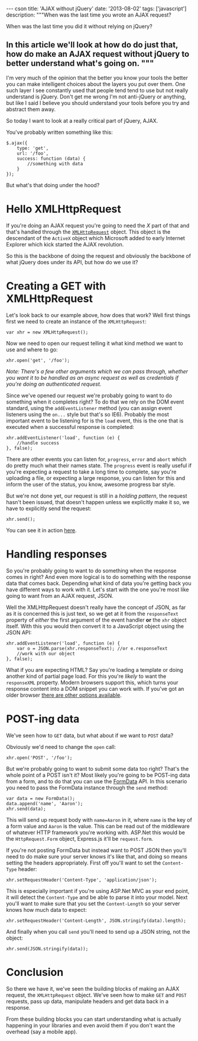 --- cson
title: 'AJAX without jQuery'
date: '2013-08-02'
tags: ['javascript']
description: """When was the last time you wrote an AJAX request?

When was the last time you did it without relying on jQuery?

In this article we'll look at how do do just that, how do make an AJAX request without jQuery to better understand what's going on.
"""
---

I'm very much of the opinion that the better you know your tools the better you can make intelligent choices about the layers you put over them. One such layer I see constantly used that people  tend tend to use but not really understand is jQuery. Don't get me wrong I'm not anti-jQuery or anything, but like I said I believe you should understand your tools before you try and abstract them away.

So today I want to look at a really critical part of jQuery, AJAX.

You've probably written something like this:

    $.ajax({
        type: 'get',
        url: '/foo',
        success: function (data) {
            //something with data
        }
    });

But what's that doing under the hood?

# Hello XMLHttpRequest

If you're doing an AJAX request you're going to need the _X_ part of that and that's handled through the [`XMLHttpRequest`](https://developer.mozilla.org/en-US/docs/Web/API/XMLHttpRequest) object. This object is the descendant of the `ActiveX` object which Microsoft added to early Internet Explorer which kick started the AJAX revolution.

So this is the backbone of doing the request and obviously the backbone of what jQuery does under its API, but how do we use it?

# Creating a GET with XMLHttpRequest

Let's look back to our example above, how does that work? Well first things first we need to create an instance of the `XMLHttpRequest`:

    var xhr = new XMLHttpRequest();

Now we need to open our request telling it what kind method we want to use and where to go:

    xhr.open('get', '/foo');

_Note: There's a few other arguments which we can pass through, whether you want it to be handled as an async request as well as credentials if you're doing an authenticated request._

Since we've opened our request we're probably going to want to do something when it completes right? To do that we rely on the DOM event standard, using the `addEventListener` method (you can assign event listeners using the `on...` style but that's so IE6). Probably the most important event to be listening for is the `load` event, this is the one that is executed when a successful response is completed:

    xhr.addEventListener('load', function (e) {
        //handle success
    }, false);

There are other events you can listen for, `progress`, `error` and `abort` which do pretty much what their names state. The `progress` event is really useful if you're expecting a request to take a long time to complete, say you're uploading a file, or expecting a large response, you can listen for this and inform the user of the status, you know, awesome progress bar style.

But we're not done yet, our request is still in a _holding pattern_, the request hasn't been issued, that doesn't happen unless we explicitly make it so, we have to explicitly send the request:

    xhr.send();

You can see it in action [here](http://jsbin.com/inikir/1).

# Handling responses

So you're probably going to want to do something when the response comes in right? And even more logical is to do something with the response data that comes back. Depending what kind of data you're getting back you have different ways to work with it. Let's start with the one you're most like going to want from an AJAX request, JSON.

Well the XMLHttpRequest doesn't really have the concept of JSON, as far as it is concerned this is just text, so we get at it from the `responseText` property of _either_ the first argument of the event handler **or** the `xhr` object itself. With this you would then convert it to a JavaScript object using the JSON API:

    xhr.addEventListener('load', function (e) {
        var o = JSON.parse(xhr.responseText); //or e.responseText
        //work with our object
    }, false);

What if you are expecting HTML? Say you're loading a template or doing another kind of partial page load. For this you're _likely_ to want the `responseXML` property. Modern browsers support this, which turns your response content into a DOM snippet you can work with. If you've got an older browser [there are other options available](https://developer.mozilla.org/en-US/docs/Web/API/XMLHttpRequest/Using_XMLHttpRequest#Analyzing_and_manipulating_the_responseXML_property).

# POST-ing data

We've seen how to `GET` data, but what about if we want to `POST` data?

Obviously we'd need to change the `open` call:

    xhr.open('POST', '/foo');

But we're probably going to want to submit some data too right? That's the whole point of a POST isn't it? Most likely you're going to be POST-ing data from a form, and to do that you can use the [FormData](https://developer.mozilla.org/en-US/docs/Web/API/FormData) API. In this scenario you need to pass the FormData instance through the `send` method:

    var data = new FormData();
    data.append('name', 'Aaron');
    xhr.send(data);

This will send up request body with `name=Aaron` in it, where `name` is the key of a form value and `Aaron` is the value. This can be read out of the middleware of whatever HTTP framework you're working with. ASP.Net this would be the `HttpRequest.Form` object, Express.js it'll be `request.form`.

If you're not posting FormData but instead want to POST JSON then you'll need to do make sure your server knows it's like that, and doing so means setting the headers appropriately. First off you'll want to set the `Content-Type` header:

    xhr.setRequestHeader('Content-Type', 'application/json');

This is especially important if you're using ASP.Net MVC as your end point, it will detect the `Content-Type` and be able to parse it into your model. Next you'll want to make sure that you set the `Content-Length` so your server knows how much data to expect:

    xhr.setRequestHeader('Content-Length', JSON.stringify(data).length);

And finally when you call `send` you'll need to send up a JSON string, not the object:

    xhr.send(JSON.stringify(data));

# Conclusion

So there we have it, we've seen the building blocks of making an AJAX request, the `XMLHttpRequest` object. We've seen how to make `GET` and `POST` requests, pass up data, manipulate headers and get data back in a response.

From these building blocks you can start understanding what is actually happening in your libraries and even avoid them if you don't want the overhead (say a mobile app).